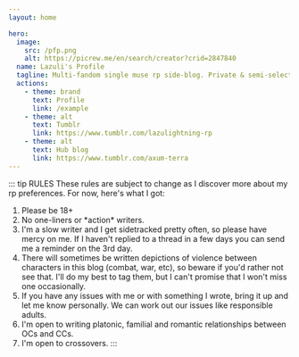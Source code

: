 ```yaml
---
layout: home

hero:
  image:
    src: /pfp.png
    alt: https://picrew.me/en/search/creator?crid=2847840
  name: Lazuli's Profile
  tagline: Multi-fandom single muse rp side-blog. Private & semi-selective! See the hub blog -> @axum-terra
  actions:
    - theme: brand
      text: Profile
      link: /example
    - theme: alt
      text: Tumblr
      link: https://www.tumblr.com/lazulightning-rp
    - theme: alt
      text: Hub blog
      link: https://www.tumblr.com/axum-terra
---
```

::: tip RULES
These rules are subject to change as I discover more about my rp preferences. For now, here's what I got:
1. Please be 18+
2. No one-liners or \*action\* writers.
3. I'm a slow writer and I get sidetracked pretty often, so please have mercy on me. If I haven't replied to a thread in a few days you can send me a reminder on the 3rd day.
4. There will sometimes be written depictions of violence between characters in this blog (combat, war, etc), so beware if you'd rather not see that. I'll do my best to tag them, but I can't promise that I won't miss one occasionally.
5. If you have any issues with me or with something I wrote, bring it up and let me know personally. We can work out our issues like responsible adults.
6. I'm open to writing platonic, familial and romantic relationships between OCs and CCs.
7. I'm open to crossovers.
:::